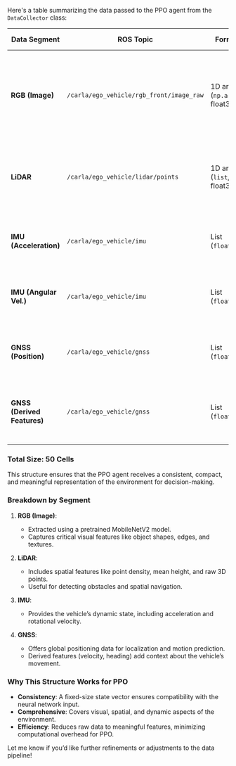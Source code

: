 Here's a table summarizing the data passed to the PPO agent from the `DataCollector` class:

| **Data Segment**            | **ROS Topic**                            | **Format**                     | **Description**                                                                                        | **Size (Cells)** |
| --------------------------- | ---------------------------------------- | ------------------------------ | ------------------------------------------------------------------------------------------------------ | ---------------- |
| **RGB (Image)**             | `/carla/ego_vehicle/rgb_front/image_raw` | 1D array (`np.array`, float32) | 20 high-level features extracted using MobileNetV2, representing visual features like edges, textures. | 20               |
| **LiDAR**                   | `/carla/ego_vehicle/lidar/points`        | 1D array (`list`, float32)     | 15 features: mean height, density, and 13 selected 3D points from the point cloud data.                | 15               |
| **IMU (Acceleration)**      | `/carla/ego_vehicle/imu`                 | List (`float32`)               | Linear acceleration in x, y, z directions (`[ax, ay, az]`).                                            | 3                |
| **IMU (Angular Vel.)**      | `/carla/ego_vehicle/imu`                 | List (`float32`)               | Angular velocity in x, y, z directions (`[wx, wy, wz]`).                                               | 3                |
| **GNSS (Position)**         | `/carla/ego_vehicle/gnss`                | List (`float32`)               | GPS position: latitude, longitude, and altitude (`[lat, lon, alt]`).                                   | 3                |
| **GNSS (Derived Features)** | `/carla/ego_vehicle/gnss`                | List (`float32`)               | Velocity and heading direction derived from GNSS data (`[velocity, heading]`).                         | 2                |

### **Total Size**: 50 Cells

This structure ensures that the PPO agent receives a consistent, compact, and meaningful representation of the environment for decision-making.

### **Breakdown by Segment**

1. **RGB (Image)**:

   - Extracted using a pretrained MobileNetV2 model.
   - Captures critical visual features like object shapes, edges, and textures.

2. **LiDAR**:

   - Includes spatial features like point density, mean height, and raw 3D points.
   - Useful for detecting obstacles and spatial navigation.

3. **IMU**:

   - Provides the vehicle’s dynamic state, including acceleration and rotational velocity.

4. **GNSS**:
   - Offers global positioning data for localization and motion prediction.
   - Derived features (velocity, heading) add context about the vehicle’s movement.

### **Why This Structure Works for PPO**

- **Consistency**: A fixed-size state vector ensures compatibility with the neural network input.
- **Comprehensive**: Covers visual, spatial, and dynamic aspects of the environment.
- **Efficiency**: Reduces raw data to meaningful features, minimizing computational overhead for PPO.

Let me know if you’d like further refinements or adjustments to the data pipeline!
